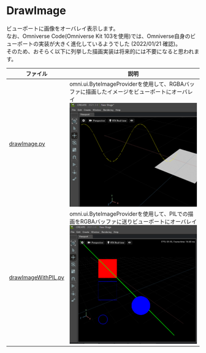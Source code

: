 # DrawImage

ビューポートに画像をオーバレイ表示します。     
なお、Omniverse Code(Omniverse Kit 103を使用)では、Omniverse自身のビューポートの実装が大きく進化しているようでした (2022/01/21 確認)。     
そのため、おそらく以下に列挙した描画実装は将来的には不要になると思われます。     


|ファイル|説明|     
|---|---|     
|[drawImage.py](./drawImage.py)|omni.ui.ByteImageProviderを使用して、RGBAバッファに描画したイメージをビューポートにオーバレイ<br>![ui_draw_image_00.png](./images/ui_draw_image_00.png)|     
|[drawImageWithPIL.py](./drawImageWithPIL.py)|omni.ui.ByteImageProviderを使用して、PILでの描画をRGBAバッファに送りビューポートにオーバレイ<br>![ui_draw_image_01.png](./images/ui_draw_image_01.png)|     



